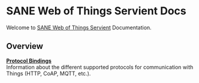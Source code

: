 # SANE Web of Things Servient Docs

Welcome to [SANE Web of Things Servient](https://github.com/sane-city/wot-servient) Documentation.

## Overview

[**Protocol Bindings**](binding/README.md)<br/>Information about the different supported protocols for communication with Things (HTTP, CoAP, MQTT, etc.).